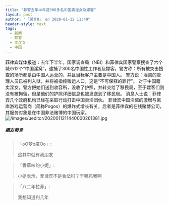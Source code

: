 ```yaml
---
title: "菲警去年半年逮300多名中国卖淫女及嫖客"
layout: post
author: "「润青0」 on 2020-01-12 11:49"
header-style: text
tags:
  - 新闻
  - 菲警
  - 卖淫女
  - 中国
---
```


菲律宾媒体报道：去年下半年，国家调查局（NBI）和菲律宾国家警察搜查了六个城市12个“中国淫窝”，逮捕了300名中国性工作者及嫖客，警方称：所有被突击搜查的场所都是由中国人运营的，并且目标客户主要是中国人。
警方说：淫窝的管理人员已被判入狱，并将被指控贩运人口，这是“不可保释的罪行”。
对于中国籍卖淫女，警方把她们送到收容所，没收了护照，并转交给了移民局，至于嫖客们则没有被拘留，但是他们的护照详细信息也被发送到了移民局。
消息人士说：菲律宾几个政府机构已经在采取行动打击中国卖淫团伙。
菲律宾中国淫窝的激增与离岸游戏运营商（简称Pogos）的爆炸式增长有关，后者是菲律宾的在线赌博公司，其服务对象是在中国非法赌博的中国玩家。
<img src="http://images.feileyuan.com/images/ueditor/2020011211440000261381.jpg" title="/images/ueditor/2020011211440000261381.jpg" alt="/images/ueditor/2020011211440000261381.jpg">
<input type="hidden" value="菲乐园提供">

##### 網友發言 
> 「oO梦o魇Oo」:
> <p>这其中就有我朋友</p>

> 「香草味的小妮」:
> <p>小姐表示，菲律宾不是合法吗？干嘛抓我啊</p>

> 「八二年拉菲」:
> <p>我想知道判几年</p>


